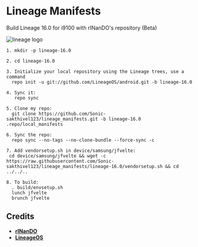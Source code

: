 # Lineage Manifests
Build Lineage 16.0 for i9100 with rINanDO's repository (Beta)

![lineage logo](https://github.com/linusdan/local_manifests/raw/lineage-16.0/lineage.png)


```
1. mkdir -p lineage-16.0

2. cd lineage-16.0

3. Initialize your local repository using the Lineage trees, use a command
  repo init -u git://github.com/LineageOS/android.git -b lineage-16.0
  
4. Sync it:
   repo sync

5. Clone my repo:
  git clone https://github.com/Sonic-sakthivel123/lineage_manifests.git -b lineage-16.0 .repo/local_manifests

6. Sync the repo:
  repo sync --no-tags --no-clone-bundle --force-sync -c

7. Add vendorsetup.sh in device/samsung/jfvelte:
 cd device/samsung/jfvelte && wget -c https://raw.githubusercontent.com/Sonic-sakthivel123/lineage_manifests/lineage-16.0/vendorsetup.sh && cd ../../..

8. To build:
  . build/envsetup.sh
  lunch jfvelte
  brunch jfvelte
```


Credits
-------
* [**rINanDO**](https://github.com/rINanDO)
* [**LineageOS**](https://github.com/LineageOS)
